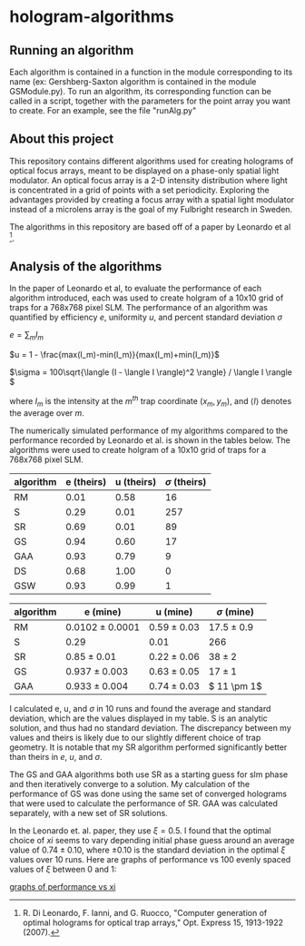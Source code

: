 # hologram-algorithms

## Running an algorithm

Each algorithm is contained in a function in the module corresponding to its name (ex: Gershberg-Saxton algorithm is contained in the module GSModule.py). To run an algorithm, its corresponding function can be called in a script, together with the parameters for the point array you want to create. For an example, see the file "runAlg.py"

## About this project

This repository contains different algorithms used for creating holograms of optical focus arrays, meant to be displayed on a phase-only spatial light modulator. An optical focus array is a 2-D intensity distribution where light is concentrated in a grid of points with a set periodicity. Exploring the advantages provided by creating a focus array with a spatial light modulator instead of a microlens array is the goal of my Fulbright research in Sweden.

The algorithms in this repository are based off of a paper by Leonardo et al [^1].

## Analysis of the algorithms

In the paper of Leonardo et al, to evaluate the performance of each algorithm introduced, each was used to create holgram of a 10x10 grid of traps for a 768x768 pixel SLM. The performance of an algorithm was quantified by efficiency $e$, uniformity $u$, and percent standard deviation $\sigma$

$e = \sum_{m}{I_m}$

$u = 1 - \frac{max(I_m)-min(I_m)}{max(I_m)+min(I_m)}$

$\sigma = 100\sqrt{\langle (I - \langle I \rangle)^2 \rangle} / \langle I \rangle $

where $I_m$ is the intensity at the $m^{th}$ trap coordinate $(x_m,y_m)$, and $\langle I \rangle$ denotes the average over $m$.

The numerically simulated performance of my algorithms compared to the performance recorded by Leonardo et al. is shown in the tables below. The algorithms were used to create holgram of a 10x10 grid of traps for a 768x768 pixel SLM.

algorithm | e (theirs) | u (theirs) | $\sigma$ (theirs) 
---|---|---|---
RM | $0.01$ | $0.58$ | $16$ 
S | $0.29$ | $0.01$ | $257$ 
SR | $0.69$ | $0.01$ | $89$ 
GS | $0.94$ | $0.60$ | $17$
GAA | $0.93$ | $0.79$ | $9$
DS | $0.68$ | $1.00$ | $0$
GSW | $0.93$ | $0.99$ | $1$

algorithm | e (mine) | u (mine) | $\sigma$ (mine)
---|---|---|---
RM | $0.0102 \pm 0.0001$ | $0.59 \pm 0.03$ | $17.5 \pm 0.9$
S | $0.29$ | $0.01$ | $266$
SR | $0.85 \pm 0.01$ | $0.22 \pm 0.06$ | $38 \pm 2$
GS | $0.937 \pm 0.003$ | $0.63 \pm 0.05$ | $17 \pm 1$
GAA| $0.933 \pm 0.004$ | $0.74 \pm 0.03$ | $ 11 \pm 1$

I calculated e, u, and $\sigma$ in 10 runs and found the average and standard deviation, which are the values displayed in my table. S is an analytic solution, and thus had no standard deviation. The discrepancy between my values and theirs is likely due to our slightly different choice of trap geometry. It is notable that my SR algorithm performed significantly better than theirs in $e$, $u$, and $\sigma$.

The GS and GAA algorithms both use SR as a starting guess for slm phase and then iteratively converge to a solution. My calculation of the performance of GS was done using the same set of converged holograms that were used to calculate the performance of SR. GAA was calculated separately, with a new set of SR solutions.

In the Leonardo et. al. paper, they use $\xi = 0.5$. I found that the optimal choice of $xi$ seems to vary depending initial phase guess around an average value of $0.74 \pm 0.10$, where $\pm 0.10$ is the standard deviation in the optimal $\xi$ values over 10 runs. Here are graphs of performance vs 100 evenly spaced values of $\xi$ between 0 and 1:

[graphs of performance vs xi](https://github.com/maxnfrankel/hologram-algorithms/blob/main/GAAPerformanceVsXi.pdf)

[^1]: R. Di Leonardo, F. Ianni, and G. Ruocco, "Computer generation of optimal holograms for optical trap arrays," Opt. Express 15, 1913-1922 (2007).
